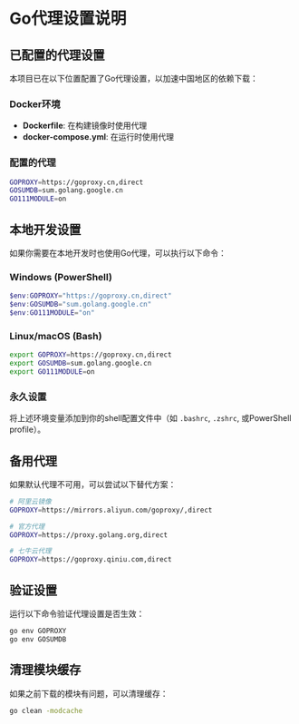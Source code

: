 # Go代理设置说明

## 已配置的代理设置

本项目已在以下位置配置了Go代理设置，以加速中国地区的依赖下载：

### Docker环境
- **Dockerfile**: 在构建镜像时使用代理
- **docker-compose.yml**: 在运行时使用代理

### 配置的代理

```bash
GOPROXY=https://goproxy.cn,direct
GOSUMDB=sum.golang.google.cn
GO111MODULE=on
```

## 本地开发设置

如果你需要在本地开发时也使用Go代理，可以执行以下命令：

### Windows (PowerShell)
```powershell
$env:GOPROXY="https://goproxy.cn,direct"
$env:GOSUMDB="sum.golang.google.cn"
$env:GO111MODULE="on"
```

### Linux/macOS (Bash)
```bash
export GOPROXY=https://goproxy.cn,direct
export GOSUMDB=sum.golang.google.cn
export GO111MODULE=on
```

### 永久设置
将上述环境变量添加到你的shell配置文件中（如 `.bashrc`, `.zshrc`, 或PowerShell profile）。

## 备用代理

如果默认代理不可用，可以尝试以下替代方案：

```bash
# 阿里云镜像
GOPROXY=https://mirrors.aliyun.com/goproxy/,direct

# 官方代理
GOPROXY=https://proxy.golang.org,direct

# 七牛云代理
GOPROXY=https://goproxy.qiniu.com,direct
```

## 验证设置

运行以下命令验证代理设置是否生效：

```bash
go env GOPROXY
go env GOSUMDB
```

## 清理模块缓存

如果之前下载的模块有问题，可以清理缓存：

```bash
go clean -modcache
``` 